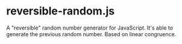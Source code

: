 # reversible-random.js
A "reversible" random number generator for JavaScript. It's able to generate the previous random number. Based on linear congruence.
